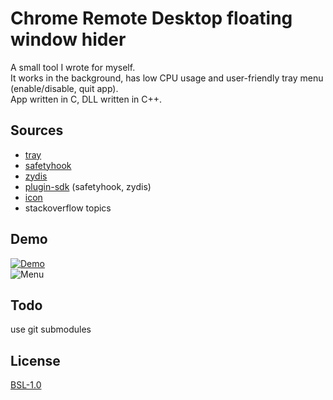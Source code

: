 # Chrome Remote Desktop floating window hider
A small tool I wrote for myself.  
It works in the background, has low CPU usage and user-friendly tray menu (enable/disable, quit app).  
App written in C, DLL written in C++.

## Sources
- [tray](https://github.com/zserge/tray)  
- [safetyhook](https://github.com/cursey/safetyhook)  
- [zydis](https://github.com/zyantific/zydis)
- [plugin-sdk](https://github.com/DK22Pac/plugin-sdk) (safetyhook, zydis)  
- [icon](https://www.flaticon.com/free-icon/laptop_955032)  
- stackoverflow topics

## Demo
[![Demo](https://img.youtube.com/vi/oI32j0lZVA8/hqdefault.jpg)](https://www.youtube.com/watch?v=oI32j0lZVA8)  
![Menu](https://i.imgur.com/BsjWzYH.png)

## Todo
use git submodules

## License
[BSL-1.0](https://choosealicense.com/licenses/bsl-1.0/)